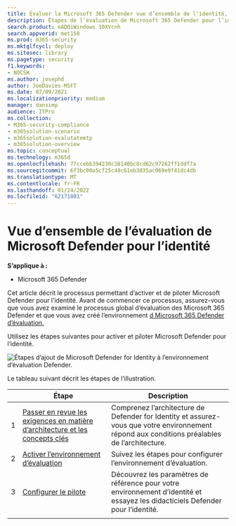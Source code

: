 ```yaml
---
title: Évaluer la Microsoft 365 Defender vue d’ensemble de l’identité, configurer l’évaluation
description: Étapes de l’évaluation de Microsoft 365 Defender pour l’identité, y compris les exigences, l’activation ou l’activation de l’évaluation et la mise en place du pilote ou du test.
search.product: eADQiWindows 10XVcnh
search.appverid: met150
ms.prod: m365-security
ms.mktglfcycl: deploy
ms.sitesec: library
ms.pagetype: security
f1.keywords:
- NOCSH
ms.author: josephd
author: JoeDavies-MSFT
ms.date: 07/09/2021
ms.localizationpriority: medium
manager: dansimp
audience: ITPro
ms.collection:
- M365-security-compliance
- m365solution-scenario
- m365solution-evalutatemtp
- m365solution-overview
ms.topic: conceptual
ms.technology: m365d
ms.openlocfilehash: 77ccebb394230c38140bc8cd62c97262ff1ddf7a
ms.sourcegitcommit: 6f3bc00a5cf25c48c61eb3835ac069e9f41dc4db
ms.translationtype: MT
ms.contentlocale: fr-FR
ms.lasthandoff: 01/24/2022
ms.locfileid: "62171801"
---
```

# <a name="evaluate-microsoft-defender-for-identity-overview"></a>Vue d’ensemble de l’évaluation de Microsoft Defender pour l’identité


**S’applique à :**
- Microsoft 365 Defender

Cet article décrit le processus permettant d’activer et de piloter Microsoft Defender pour l’identité. Avant de commencer ce processus, assurez-vous [](eval-overview.md) que vous avez examiné le processus global d’évaluation des Microsoft 365 Defender et que vous avez créé l’environnement [d Microsoft 365 Defender d’évaluation.](eval-create-eval-environment.md) 
<br>

Utilisez les étapes suivantes pour activer et piloter Microsoft Defender pour l’identité.

![Étapes d’ajout de Microsoft Defender for Identity à l’environnement d’évaluation Defender.](../../media/defender/m365-defender-identity-eval-steps.png)

Le tableau suivant décrit les étapes de l’illustration.

| |Étape  |Description  |
|---------|---------|---------|
|1|[Passer en revue les exigences en matière d’architecture et les concepts clés](eval-defender-identity-architecture.md)    | Comprenez l’architecture de Defender for Identity et assurez-vous que votre environnement répond aux conditions préalables de l’architecture.       |
|2|[Activer l’environnement d’évaluation](eval-defender-identity-enable-eval.md)     |   Suivez les étapes pour configurer l’environnement d’évaluation.      |
|3|[Configurer le pilote](eval-defender-identity-pilot.md)     |   Découvrez les paramètres de référence pour votre environnement d’identité et essayez les didacticiels Defender pour l’identité.     |
||||

